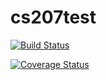 # cs207test
[![Build Status](https://travis-ci.org/Ruby122/cs207test.svg?branch=master)](https://travis-ci.org/Ruby122/cs207test.svg?branch=master)

[![Coverage Status](https://codecov.io/gh/Ruby122/cs207test/branch/master/graph/badge.svg)](https://codecov.io/gh/Ruby122/cs207test)
